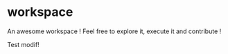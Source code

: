 # workspace
An awesome workspace ! Feel free to explore it, execute it and contribute !

Test modif!
